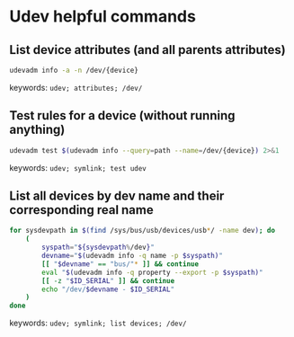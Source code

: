 # Udev helpful commands

## List device attributes (and all parents attributes)
```sh
udevadm info -a -n /dev/{device}
```

keywords: ```udev; attributes; /dev/```

## Test rules for a device (without running anything)
```sh
udevadm test $(udevadm info --query=path --name=/dev/{device}) 2>&1
```

keywords: ```udev; symlink; test udev```

## List all devices by dev name and their corresponding real name
```sh
for sysdevpath in $(find /sys/bus/usb/devices/usb*/ -name dev); do
    (
        syspath="${sysdevpath%/dev}"
        devname="$(udevadm info -q name -p $syspath)"
        [[ "$devname" == "bus/"* ]] && continue
        eval "$(udevadm info -q property --export -p $syspath)"
        [[ -z "$ID_SERIAL" ]] && continue
        echo "/dev/$devname - $ID_SERIAL"
    )
done
```

keywords: ```udev; symlink; list devices; /dev/```
